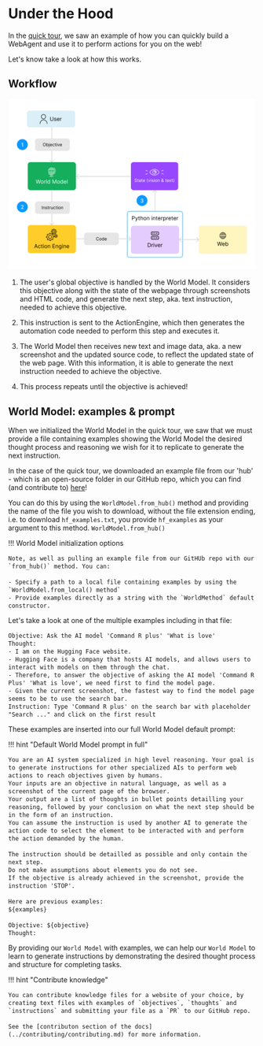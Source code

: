 # Under the Hood

In the [quick tour](./quick-tour.md), we saw an example of how you can quickly build a WebAgent and use it to perform actions for you on the web!

Let's know take a look at how this works.

## Workflow

![LaVague Workflow](../../assets/architecture.png)

1. The user's global objective is handled by the World Model. It considers this objective along with the state of the webpage through screenshots and HTML code, and generate the next step, aka. text instruction, needed to achieve this objective.

2. This instruction is sent to the ActionEngine, which then generates the automation code needed to perform this step and executes it.

3. The World Model then receives new text and image data, aka. a new screenshot and the updated source code, to reflect the updated state of the web page. With this information, it is able to generate the next instruction needed to achieve the objective.

4. This process repeats until the objective is achieved!

## World Model: examples & prompt

When we initialized the World Model in the quick tour, we saw that we must provide a file containing examples showing the World Model the desired thought process and reasoning we wish for it to replicate to generate the next instruction.

In the case of the quick tour, we downloaded an example file from our 'hub' - which is an open-source folder in our GitHub repo, which you can find (and contribute to) [here](https://github.com/lavague-ai/LaVague/tree/main/examples/knowledge)!

You can do this by using the `WorldModel.from_hub()` method and providing the name of the file you wish to download, without the file extension ending, i.e. to download `hf_examples.txt`, you provide `hf_examples` as your argument to this method.
`WorldModel.from_hub()`

!!! World Model initialization options

    Note, as well as pulling an example file from our GitHUb repo with our `from_hub()` method. You can:

    - Specify a path to a local file containing examples by using the `WorldModel.from_local() method`
    - Provide examples directly as a string with the `WorldMethod` default constructor.

Let's take a look at one of the multiple examples including in that file:

```
Objective: Ask the AI model 'Command R plus' 'What is love'
Thought:
- I am on the Hugging Face website.
- Hugging Face is a company that hosts AI models, and allows users to interact with models on them through the chat.
- Therefore, to answer the objective of asking the AI model 'Command R Plus' 'What is love', we need first to find the model page.
- Given the current screenshot, the fastest way to find the model page seems to be to use the search bar.
Instruction: Type 'Command R plus' on the search bar with placeholder "Search ..." and click on the first result
```
These examples are inserted into our full World Model default prompt:

!!! hint "Default World Model prompt in full"

    You are an AI system specialized in high level reasoning. Your goal is to generate instructions for other specialized AIs to perform web actions to reach objectives given by humans.
    Your inputs are an objective in natural language, as well as a screenshot of the current page of the browser.
    Your output are a list of thoughts in bullet points detailling your reasoning, followed by your conclusion on what the next step should be in the form of an instruction.
    You can assume the instruction is used by another AI to generate the action code to select the element to be interacted with and perform the action demanded by the human.

    The instruction should be detailled as possible and only contain the next step. 
    Do not make assumptions about elements you do not see.
    If the objective is already achieved in the screenshot, provide the instruction 'STOP'.

    Here are previous examples:
    ${examples}

    Objective: ${objective}
    Thought:

By providing our `World Model` with examples, we can help our `World Model` to learn to generate instructions by demonstrating the desired thought process and structure for completing tasks.

!!! hint "Contribute knowledge"

    You can contribute knowledge files for a website of your choice, by creating text files with examples of `objectives`, `thoughts` and `instructions` and submitting your file as a `PR` to our GitHub repo.

    See the [contributon section of the docs](../contributing/contributing.md) for more information.